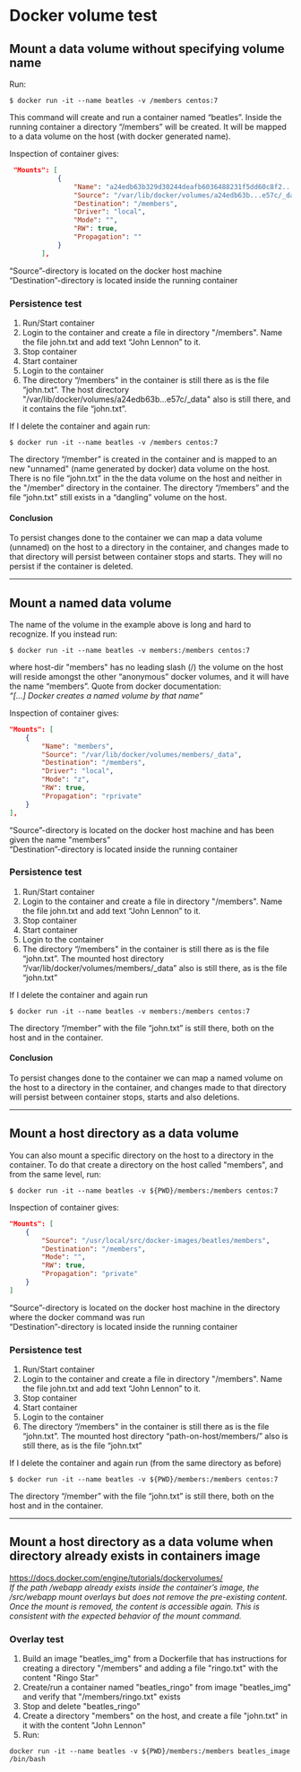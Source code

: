 # Docker volume test
## Mount a data volume without specifying volume name
Run:
```shell
$ docker run -it --name beatles -v /members centos:7
```
This command will create and run a container named “beatles”. Inside the running container a directory “/members” will be created. It will be mapped to a data volume on the host (with docker generated name).

Inspection of container gives:
```json
 "Mounts": [
            {
                "Name": "a24edb63b329d30244deafb6036488231f5dd60c8f2...7c",
                "Source": "/var/lib/docker/volumes/a24edb63b...e57c/_data",
                "Destination": "/members",
                "Driver": "local",
                "Mode": "",
                "RW": true,
                "Propagation": ""
            }
        ],
```
“Source”-directory is located on the docker host machine  
“Destination”-directory is located inside the running container

### Persistence test
1. Run/Start container 
2. Login to the container and create a file in directory "/members". Name the file john.txt and add text “John Lennon” to it.
3. Stop container
4. Start container
5. Login to the container
6. The directory “/members" in the container is still there as is the file “john.txt”. The host directory "/var/lib/docker/volumes/a24edb63b...e57c/_data" also is still there, and it contains the file “john.txt”.

If I delete the container and again run:
```shell
$ docker run -it --name beatles -v /members centos:7
```
The directory “/member” is created in the container and is mapped to an new "unnamed" (name generated by docker) data volume on the host. There is no file “john.txt” in the the data volume on the host and neither in the "/member" directory in the container. The directory “/members” and the file “john.txt”  still exists in a “dangling” volume on the host.

#### Conclusion
To persist changes done to the container we can map a data volume (unnamed) on the host to a directory in the container, and changes made to that directory will persist between container stops and starts. They will no persist if the container is deleted.

***

## Mount a named data volume
The name of the volume in the example above is long and hard to recognize. 
If you instead run:
```shell
$ docker run -it --name beatles -v members:/members centos:7
```
where host-dir "members" has no leading slash (/) the volume on the host will reside amongst the other “anonymous” docker volumes, and it will have the name “members”. Quote from docker documentation:  
*“[...] Docker creates a named volume by that name”*

Inspection of container gives:
```json
"Mounts": [
    {
        "Name": "members",
        "Source": "/var/lib/docker/volumes/members/_data",
        "Destination": "/members",
        "Driver": "local",
        "Mode": "z",
        "RW": true,
        "Propagation": "rprivate"
    }
],
```
“Source”-directory is located on the docker host machine and has been given the name "members"  
“Destination”-directory is located inside the running container

### Persistence test
1. Run/Start container 
2. Login to the container and create a file in directory "/members". Name the file john.txt and add text “John Lennon” to it.
3. Stop container
4. Start container
5. Login to the container
6. The directory “/members" in the container is still there as is the file “john.txt”. The mounted host directory “/var/lib/docker/volumes/members/_data” also is still there, as is the file “john.txt”

If I delete the container and again run
```shell
$ docker run -it --name beatles -v members:/members centos:7
```
The directory “/member” with the file “john.txt” is still there, both on the host and in the container.

#### Conclusion
To persist changes done to the container we can map a named volume on the host to a directory in the container, and changes made to that directory will persist between container stops, starts and also deletions.

***

## Mount a host directory as a data volume
You can also mount a specific directory on the host to a directory in the container. To do that create a 
directory on the host called "members", and from the same level, run:
```shell
$ docker run -it --name beatles -v ${PWD}/members:/members centos:7
```
Inspection of container gives:
```json
"Mounts": [
    {
        "Source": "/usr/local/src/docker-images/beatles/members",
        "Destination": "/members",
        "Mode": "",
        "RW": true,
        "Propagation": "private"
    }
]
```
“Source”-directory is located on the docker host machine in the directory where the docker command was run  
“Destination”-directory is located inside the running container

### Persistence test
1. Run/Start container 
2. Login to the container and create a file in directory "/members". Name the file john.txt and add text “John Lennon” to it.
3. Stop container
4. Start container
5. Login to the container
6. The directory “/members" in the container is still there as is the file “john.txt”. The mounted host directory “path-on-host/members/” also is still there, as is the file “john.txt”

If I delete the container and again run (from the same directory as before)
```shell
$ docker run -it --name beatles -v ${PWD}/members:/members centos:7
```
The directory “/member” with the file “john.txt” is still there, both on the host and in the container.  

***

## Mount a host directory as a data volume when directory already exists in containers image
https://docs.docker.com/engine/tutorials/dockervolumes/  
*If the path /webapp already exists inside the container’s image, the /src/webapp mount overlays but does not remove the pre-existing content. Once the mount is removed, the content is accessible again. This is consistent with the expected behavior of the mount command.*  

### Overlay test
1. Build an image "beatles_img" from a Dockerfile that has instructions for creating a directory "/members" and adding a file "ringo.txt" with the content "Ringo Star"
2. Create/run a container named "beatles_ringo"  from image "beatles_img" and verify that "/members/ringo.txt" exists
3. Stop and delete "beatles_ringo"
4. Create a directory "members" on the host, and create a file "john.txt" in it with the content "John Lennon"
4. Run:  
```shell
docker run -it --name beatles -v ${PWD}/members:/members beatles_image /bin/bash
```


